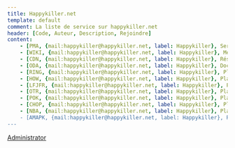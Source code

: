 ```yaml
---
title: Happykiller.net
template: default
comment: La liste de service sur happykiller.net
header: [Code, Auteur, Description, Rejoindre]
content:
    - [PMA, {mail:happykiller@happykiller.net, label: Happykiller}, Serveur PhpMyAdmin, http://pma.happykiller.net]
    - [WIKI, {mail:happykiller@happykiller.net, label: Happykiller}, MediaWiki, http://wiki.happykiller.net]
    - [CDN, {mail:happykiller@happykiller.net, label: Happykiller}, Réseaux de distribution de contenu, http://cdn.happykiller.net]
    - [ODA, {mail:happykiller@happykiller.net, label: Happykiller}, Documentation pour le Framework ODA, http://oda.happykiller.net]
    - [RING, {mail:happykiller@happykiller.net, label: Happykiller}, Plateforme de management, http://ring.happykiller.net]
    - [HOW, {mail:happykiller@happykiller.net, label: Happykiller}, Platforme de statistique pour HeartStone, http://how.happykiller.net]
    - [LFJFR, {mail:happykiller@happykiller.net, label: Happykiller}, Platforme Curriculum vitae, http://lfjfr.happykiller.net]
    - [OTR, {mail:happykiller@happykiller.net, label: Happykiller}, Platforme pour aide au "Ticket Restaurant", http://otr.happykiller.net]
    - [POK, {mail:happykiller@happykiller.net, label: Happykiller}, Platforme Poker, http://pok.happykiller.net]
    - [CHOP, {mail:happykiller@happykiller.net, label: Happykiller}, Platforme pour formation, http://chop.happykiller.net]
    - [NBA, {mail:happykiller@happykiller.net, label: Happykiller}, Platforme pour le basket d'Illidan, http://nba.happykiller.net]
    - [AMAPK, {mail:happykiller@happykiller.net, label: Happykiller}, Platforme AMAP, http://amapk.happykiller.net]
---
```

[Administrator](mailto:administrator@happykiller.net)